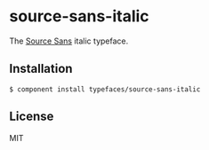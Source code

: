# source-sans-italic
  
  The [Source Sans](https://typekit.com/fonts/source-sans-pro) italic typeface.

## Installation

    $ component install typefaces/source-sans-italic

## License

  MIT
